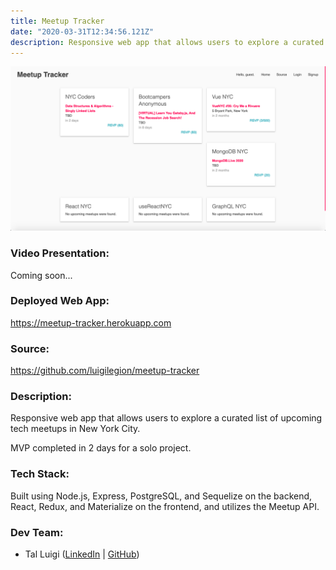 ```yaml
---
title: Meetup Tracker
date: "2020-03-31T12:34:56.121Z"
description: Responsive web app that allows users to explore a curated list of upcoming tech meetups in New York City.
---
```


![Meetup Tracker Screenshot](./meetup-tracker.png)

### Video Presentation:

Coming soon...

### Deployed Web App:

https://meetup-tracker.herokuapp.com

### Source:

https://github.com/luigilegion/meetup-tracker

### Description:

Responsive web app that allows users to explore a curated list of upcoming tech meetups in New York City.

MVP completed in 2 days for a solo project.

### Tech Stack:

Built using Node.js, Express, PostgreSQL, and Sequelize on the backend, React, Redux, and Materialize on the frontend, and utilizes the Meetup API.

### Dev Team:

- Tal Luigi ([LinkedIn](https://www.linkedin.com/in/talluigi) | [GitHub](https://github.com/luigilegion))
